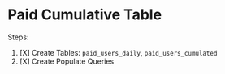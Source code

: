 # Paid Cumulative Table

Steps:
1. [X] Create Tables: `paid_users_daily`, `paid_users_cumulated`
2. [X] Create Populate Queries
